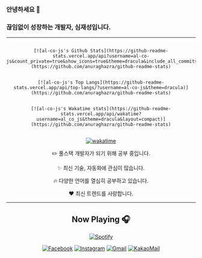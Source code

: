 ### 안녕하세요 👋
### 끊임없이 성장하는 개발자, 심재성입니다.
---

<div align="center" style="display: flex; flex-direction: column;">

    [![al-co-js's Github Stats](https://github-readme-stats.vercel.app/api?username=al-co-js&count_private=true&show_icons=true&theme=dracula&include_all_commits=true)](https://github.com/anuraghazra/github-readme-stats)
 

    [![al-co-js's Top Langs](https://github-readme-stats.vercel.app/api/top-langs/?username=al-co-js&theme=dracula)](https://github.com/anuraghazra/github-readme-stats)

 
    [![al-co-js's Wakatime stats](https://github-readme-stats.vercel.app/api/wakatime?username=al_co_js&theme=dracula&layout=compact)](https://github.com/anuraghazra/github-readme-stats)

</div>

<div align="center">
  
  
[![wakatime](https://wakatime.com/badge/user/873273bc-74d7-4690-88fd-253eea664867.svg)](https://wakatime.com/@873273bc-74d7-4690-88fd-253eea664867)
  
:pencil2: 풀스택 개발자가 되기 위해 공부 중입니다.

:sparkles: 최신 기술, 자동화에 관심이 많습니다.

:fire: 다양한 언어를 열심히 공부하고 있습니다.

:heart: 최신 트렌드를 사랑합니다.
  
---
## Now Playing 🎧

[![Spotify](https://novatorem-djqism1xm-jaeseong-cs.vercel.app/api/spotify)](https://open.spotify.com/user/3136t5ieogpd3h6nh27h3v2e5sf4)

[![Facebook](https://img.shields.io/badge/-Facebook-282a36?logo=facebook)](https://facebook.com/al.co.j.s)
[![Instagram](https://img.shields.io/badge/-Instagram-282a36?logo=instagram)](https://instagram.com/al.co.js)
[![Gmail](https://img.shields.io/badge/-Gmail-282a36?logo=gmail)](mailto:shimjs81@gmail.com)
[![KakaoMail](https://img.shields.io/badge/-Kakao-282a36?logo=kakao)](mailto:al.co.js@kakao.com)

</div>
